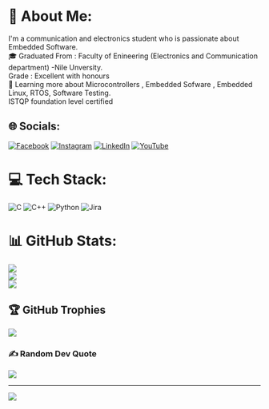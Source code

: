# 💫 About Me:
 I'm a communication and electronics student who is passionate about Embedded Software.<br>🎓   Graduated From : Faculty of Enineering (Electronics and Communication department) -Nile Unversity.<br>  Grade : Excellent with honours <br>🌱   Learning more about Microcontrollers , Embedded Sofware , Embedded Linux, RTOS, Software Testing.<br>ISTQP foundation level certified


## 🌐 Socials:
[![Facebook](https://img.shields.io/badge/Facebook-%231877F2.svg?logo=Facebook&logoColor=white)](https://facebook.com/id=100039420252004) [![Instagram](https://img.shields.io/badge/Instagram-%23E4405F.svg?logo=Instagram&logoColor=white)](https://instagram.com/codegschool) [![LinkedIn](https://img.shields.io/badge/LinkedIn-%230077B5.svg?logo=linkedin&logoColor=white)](https://linkedin.com/in/ahmed-gaber01116518604) [![YouTube](https://img.shields.io/badge/YouTube-%23FF0000.svg?logo=YouTube&logoColor=white)](https://youtube.com/@CodeG_School) 

# 💻 Tech Stack:
![C](https://img.shields.io/badge/c-%2300599C.svg?style=for-the-badge&logo=c&logoColor=white) ![C++](https://img.shields.io/badge/c++-%2300599C.svg?style=for-the-badge&logo=c%2B%2B&logoColor=white) ![Python](https://img.shields.io/badge/python-3670A0?style=for-the-badge&logo=python&logoColor=ffdd54) ![Jira](https://img.shields.io/badge/jira-%230A0FFF.svg?style=for-the-badge&logo=jira&logoColor=white)
# 📊 GitHub Stats:
![](https://github-readme-stats.vercel.app/api?username=Ahmed00Gaber&theme=dark&hide_border=false&include_all_commits=false&count_private=false)<br/>
![](https://github-readme-streak-stats.herokuapp.com/?user=Ahmed00Gaber&theme=dark&hide_border=false)<br/>
![](https://github-readme-stats.vercel.app/api/top-langs/?username=Ahmed00Gaber&theme=dark&hide_border=false&include_all_commits=false&count_private=false&layout=compact)

## 🏆 GitHub Trophies
![](https://github-profile-trophy.vercel.app/?username=Ahmed00Gaber&theme=radical&no-frame=false&no-bg=true&margin-w=4)

### ✍️ Random Dev Quote
![](https://quotes-github-readme.vercel.app/api?type=horizontal&theme=radical)

---
[![](https://visitcount.itsvg.in/api?id=Ahmed00Gaber&icon=0&color=7)](https://visitcount.itsvg.in)

<!-- Proudly created with GPRM ( https://gprm.itsvg.in ) -->
